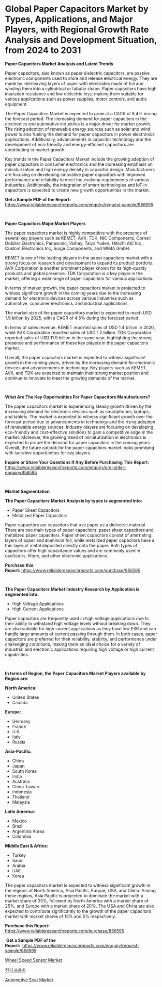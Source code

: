 <p><h1>Global Paper Capacitors Market by Types, Applications, and Major Players, with Regional Growth Rate Analysis and Development Situation, from 2024 to 2031</h1></p><p><strong>Paper Capacitors Market Analysis and Latest Trends</strong></p>
<p><p>Paper capacitors, also known as paper dielectric capacitors, are passive electronic components used to store and release electrical energy. They are made by interleaving layers of paper with electrodes made of foil and winding them into a cylindrical or tubular shape. Paper capacitors have high insulation resistance and low dielectric loss, making them suitable for various applications such as power supplies, motor controls, and audio equipment.</p><p>The Paper Capacitors Market is expected to grow at a CAGR of 8.4% during the forecast period. The increasing demand for paper capacitors in the electronics and automotive industries is a major driver for market growth. The rising adoption of renewable energy sources such as solar and wind power is also fueling the demand for paper capacitors in power electronics applications. Additionally, advancements in capacitor technology and the development of eco-friendly and energy-efficient capacitors are contributing to market growth.</p><p>Key trends in the Paper Capacitors Market include the growing adoption of paper capacitors in consumer electronics and the increasing emphasis on miniaturization and high energy density in capacitor design. Manufacturers are focusing on developing innovative paper capacitors with improved performance and reliability to meet the evolving requirements of various industries. Additionally, the integration of smart technologies and IoT in capacitors is expected to create new growth opportunities in the market.</p></p>
<p><strong>Get a Sample PDF of the Report:&nbsp;</strong> <a href="https://www.reliableresearchreports.com/enquiry/request-sample/856595">https://www.reliableresearchreports.com/enquiry/request-sample/856595</a></p>
<p>&nbsp;</p>
<p><strong>Paper Capacitors Major Market Players</strong></p>
<p><p>The paper capacitors market is highly competitive with the presence of several key players such as KEMET, AVX, TDK, NIC Components, Cornell Dubilier Electronics, Panasonic, Vishay, Taiyo Yuden, Hitachi AIC Inc., Custom Electronics Inc, Surge Components, and WIMA GmbH.</p><p>KEMET is one of the leading players in the paper capacitors market with a strong focus on research and development to expand its product portfolio. AVX Corporation is another prominent player known for its high-quality products and global presence. TDK Corporation is a key player in the market, offering a wide range of paper capacitors for various applications.</p><p>In terms of market growth, the paper capacitors market is projected to witness significant growth in the coming years due to the increasing demand for electronic devices across various industries such as automotive, consumer electronics, and industrial applications.</p><p>The market size of the paper capacitors market is expected to reach USD 1.9 billion by 2025, with a CAGR of 4.5% during the forecast period.</p><p>In terms of sales revenue, KEMET reported sales of USD 1.4 billion in 2020, while AVX Corporation reported sales of USD 1.2 billion. TDK Corporation reported sales of USD 11.9 billion in the same year, highlighting the strong presence and performance of these key players in the paper capacitors market.</p><p>Overall, the paper capacitors market is expected to witness significant growth in the coming years, driven by the increasing demand for electronic devices and advancements in technology. Key players such as KEMET, AVX, and TDK are expected to maintain their strong market position and continue to innovate to meet the growing demands of the market.</p></p>
<p>&nbsp;</p>
<p><strong>What Are The Key Opportunities For Paper Capacitors Manufacturers?</strong></p>
<p><p>The paper capacitors market is experiencing steady growth driven by the increasing demand for electronic devices such as smartphones, laptops, and tablets. The market is expected to witness significant growth over the forecast period due to advancements in technology and the rising adoption of renewable energy sources. Industry players are focusing on developing eco-friendly and cost-effective solutions to gain a competitive edge in the market. Moreover, the growing trend of miniaturization in electronics is expected to propel the demand for paper capacitors in the coming years. Overall, the future outlook for the paper capacitors market looks promising with lucrative opportunities for key players.</p></p>
<p><strong>Inquire or Share Your Questions If Any Before Purchasing This Report:</strong> <a href="https://www.reliableresearchreports.com/enquiry/pre-order-enquiry/856595">https://www.reliableresearchreports.com/enquiry/pre-order-enquiry/856595</a></p>
<p>&nbsp;</p>
<p><strong>Market Segmentation</strong></p>
<p><strong>The Paper Capacitors Market Analysis by types is segmented into:</strong></p>
<p><ul><li>Paper Sheet Capacitors</li><li>Metalized Paper Capacitors</li></ul></p>
<p><p>Paper capacitors are capacitors that use paper as a dielectric material. There are two main types of paper capacitors: paper sheet capacitors and metalized paper capacitors. Paper sheet capacitors consist of alternating layers of paper and aluminum foil, while metalized paper capacitors have a thin layer of metal deposited directly onto the paper. Both types of capacitors offer high capacitance values and are commonly used in oscillators, filters, and other electronic applications.</p></p>
<p><strong>Purchase this Report:&nbsp;</strong><a href="https://www.reliableresearchreports.com/purchase/856595">https://www.reliableresearchreports.com/purchase/856595</a></p>
<p>&nbsp;</p>
<p><strong>The Paper Capacitors Market Industry Research by Application is segmented into:</strong></p>
<p><ul><li>High Voltage Applications</li><li>High Current Applications</li></ul></p>
<p><p>Paper capacitors are frequently used in high voltage applications due to their ability to withstand high voltage levels without breaking down. They are also suitable for high current applications as they have low ESR and can handle large amounts of current passing through them. In both cases, paper capacitors are preferred for their reliability, stability, and performance under challenging conditions, making them an ideal choice for a variety of industrial and electronic applications requiring high voltage or high current capabilities.</p></p>
<p>&nbsp;</p>
<p><strong>In terms of Region, the Paper Capacitors Market Players available by Region are:</strong></p>
<p>
    <p> <strong> North America: </strong>
        <ul>
            <li>United States</li>
            <li>Canada</li>
        </ul>
        </p> 
    <p> <strong> Europe: </strong>
        <ul>
            <li>Germany</li>
            <li>France</li>
            <li>U.K.</li>
            <li>Italy</li>
            <li>Russia</li>
        </ul>
        </p> 
    <p> <strong> Asia-Pacific: </strong>
        <ul>
            <li>China</li>
            <li>Japan</li>
            <li>South Korea</li>
            <li>India</li>
            <li>Australia</li>
            <li>China Taiwan</li>
            <li>Indonesia</li>
            <li>Thailand</li>
            <li>Malaysia</li>
        </ul>
        </p> 
    <p> <strong> Latin America: </strong>
        <ul>
            <li>Mexico</li>
            <li>Brazil</li>
            <li>Argentina Korea</li>
            <li>Colombia</li>
        </ul>
        </p> 
    <p> <strong> Middle East & Africa: </strong>
        <ul>
            <li>Turkey</li>
            <li>Saudi</li>
            <li>Arabia</li>
            <li>UAE</li>
            <li>Korea</li>
        </ul>
    </p>
    </p>
<p><p>The paper capacitors market is expected to witness significant growth in the regions of North America, Asia Pacific, Europe, USA, and China. Among these regions, Asia Pacific is projected to dominate the market with a market share of 35%, followed by North America with a market share of 25%, and Europe with a market share of 20%. The USA and China are also expected to contribute significantly to the growth of the paper capacitors market with market shares of 15% and 5% respectively.</p></p>
<p><strong>Purchase this Report: </strong><a href="https://www.reliableresearchreports.com/purchase/856595">https://www.reliableresearchreports.com/purchase/856595</a></p>
<p>&nbsp;<strong>Get a Sample PDF of the Report:&nbsp;&nbsp;</strong><a href="https://www.reliableresearchreports.com/enquiry/request-sample/856595">https://www.reliableresearchreports.com/enquiry/request-sample/856595</a></p>
<p><strong></strong></p>
<p><p><a href="https://issuu.com/reportprime-2/docs/wheel-speed-sensor-market-size-2030.pptx">Wheel Speed Sensor Market</a></p><p><a href="https://github.com/iansanftyord09878/Market-Research-Report-List-1/blob/main/58676098590.md">전기 승용차</a></p><p><a href="https://issuu.com/reportprime-2/docs/automotive-seat-market-size-2030.pptx">Automotive Seat Market</a></p></p>